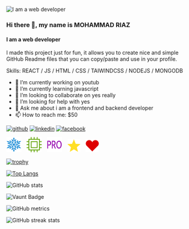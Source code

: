 ![I am a web developer](https://web.facebook.com/photo/?fbid=670518845235594&set=a.127406042880213)

### Hi there 👋, my name is MOHAMMAD RIAZ
#### I am a web developer

I made this project just for fun, it allows you to create nice and simple GitHub Readme files that you can copy/paste and use in your profile.

Skills:  REACT / JS / HTML / CSS / TAIWINDCSS /  NODEJS / MONGODB

- 🔭 I’m currently working on youtub 
- 🌱 I’m currently learning javascript 
- 👯 I’m looking to collaborate on yes really 
- 🤔 I’m looking for help with yes 
- 💬 Ask me about i am a frontend and backend developer 
- 📫 How to reach me: $50 


[<img src='https://cdn.jsdelivr.net/npm/simple-icons@3.0.1/icons/github.svg' alt='github' height='40'>](https://github.com/mdriaz60000)  [<img src='https://cdn.jsdelivr.net/npm/simple-icons@3.0.1/icons/linkedin.svg' alt='linkedin' height='40'>](https://www.linkedin.com/in/mohammadriaz/)  [<img src='https://cdn.jsdelivr.net/npm/simple-icons@3.0.1/icons/facebook.svg' alt='facebook' height='40'>](https://www.facebook.com/riax6666)  

<a href='https://archiveprogram.github.com/'><img src='https://raw.githubusercontent.com/acervenky/animated-github-badges/master/assets/acbadge.gif' width='40' height='40'></a> <a href='https://docs.github.com/en/developers'><img src='https://raw.githubusercontent.com/acervenky/animated-github-badges/master/assets/devbadge.gif' width='40' height='40'></a> <a href='https://github.com/pricing'><img src='https://raw.githubusercontent.com/acervenky/animated-github-badges/master/assets/pro.gif' width='40' height='40'></a> <a href='https://stars.github.com/'><img src='https://raw.githubusercontent.com/acervenky/animated-github-badges/master/assets/starbadge.gif' width='35' height='35'></a> <a href='https://docs.github.com/en/github/supporting-the-open-source-community-with-github-sponsors'><img src='https://raw.githubusercontent.com/acervenky/animated-github-badges/master/assets/sponsorbadge.gif' width='35' height='35'></a> 

[![trophy](https://github-profile-trophy.vercel.app/?username=mdriaz60000)](https://github.com/ryo-ma/github-profile-trophy)

[![Top Langs](https://github-readme-stats.vercel.app/api/top-langs/?username=mdriaz60000)](https://github.com/anuraghazra/github-readme-stats)

![GitHub stats](https://github-readme-stats.vercel.app/api?username=mdriaz60000&show_icons=true&count_private=true)  

![Vaunt Badge](https://api.vaunt.dev/v1/github/entities/mdriaz60000/contributions?format=svg&private=true)  

![GitHub metrics](https://metrics.lecoq.io/mdriaz60000)  

![GitHub streak stats](https://streak-stats.demolab.com/?user=mdriaz60000)  

